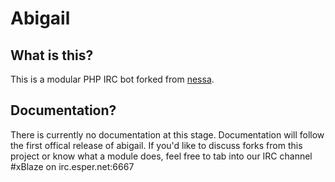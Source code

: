 Abigail
=======

What is this?
-------------
This is a modular PHP IRC bot forked from [nessa](http://github.com/gluxon/nessa).

Documentation?
--------------
There is currently no documentation at this stage. Documentation will follow the first offical release of abigail.
If you'd like to discuss forks from this project or know what a module does, feel free to tab into our IRC channel #xBlaze on irc.esper.net:6667
